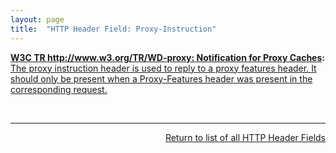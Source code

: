 ```yaml
---
layout: page
title:  "HTTP Header Field: Proxy-Instruction"
---
```


**[W3C TR http://www.w3.org/TR/WD-proxy: Notification for Proxy Caches](/specs/W3C/TR/WD-proxy "A mechanism to enable better functioning of proxies is proposed. This mechanism allows proxies to inform a remote server about transactions performed using the cache and for servers to inform proxies when data becomes stale."):** [The proxy instruction header is used to reply to a proxy features header. It should only be present when a Proxy-Features header was present in the corresponding request.](http://www.w3.org/TR/WD-proxy)

<br/>
<hr/>

<p style="text-align: right"><a href="../http-headers">Return to list of all HTTP Header Fields</a></p>